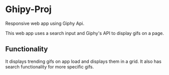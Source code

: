 # Ghipy-Proj

Responsive web app using Giphy Api.

This web app uses a search input and Giphy's API to display gifs on a page.

## Functionality
It displays trending gifs on app load and displays them in a grid.
It also has search functionality for more specific gifs.
